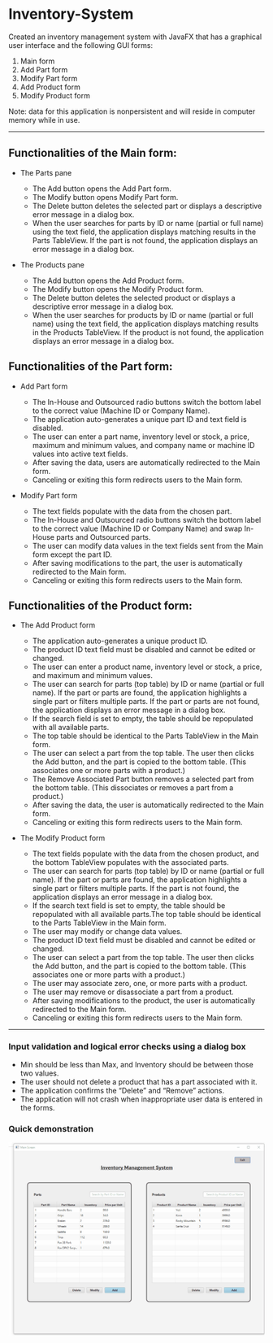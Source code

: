 # Inventory-System

Created an inventory management system with JavaFX that has a graphical user interface and the following GUI forms:
1.  Main form
2.  Add Part form
3.  Modify Part form
4.  Add Product form
5.  Modify Product form


Note: data for this application is nonpersistent and will reside in computer memory while in use.

--------


## Functionalities of the Main form:
- The Parts pane
  - The Add button opens the Add Part form.
  - The Modify button opens Modify Part form.
  - The Delete button deletes the selected part or displays a descriptive error message in a dialog box.
  - When the user searches for parts by ID or name (partial or full name) using the text field, the application displays matching results in the 
    Parts TableView. If the part is not found, the application displays an error message in a dialog box.

- The Products pane
  - The Add button opens the Add Product form.
  - The Modify button opens the Modify Product form.
  - The Delete button deletes the selected product or displays a descriptive error message in a dialog box.
  - When the user searches for products by ID or name (partial or full name) using the text field, the application displays matching results 
    in the Products TableView. If the product is not found, the application displays an error message in a dialog box.
    
 
 ## Functionalities of the Part form: 
- Add Part form 
  - The In-House and Outsourced radio buttons switch the bottom label to the correct value (Machine ID or Company Name).
  - The application auto-generates a unique part ID and text field is disabled.
  - The user can enter a part name, inventory level or stock, a price, maximum and minimum values, and company name or machine ID values into active text fields.
  - After saving the data, users are automatically redirected to the Main form.
  - Canceling or exiting this form redirects users to the Main form.

- Modify Part form
  - The text fields populate with the data from the chosen part.
  - The In-House and Outsourced radio buttons switch the bottom label to the correct value (Machine ID or Company Name) and swap In-House parts and Outsourced parts.
  - The user can modify data values in the text fields sent from the Main form except the part ID.
  - After saving modifications to the part, the user is automatically redirected to the Main form.
  - Canceling or exiting this form redirects users to the Main form.



 ## Functionalities of the Product form: 
- The Add Product form
  - The application auto-generates a unique product ID.
  - The product ID text field must be disabled and cannot be edited or changed.
  - The user can enter a product name, inventory level or stock, a price, and maximum and minimum values. 
  - The user can search for parts (top table) by ID or name (partial or full name). If the part or parts are found, the application highlights a single part or filters multiple       parts. If the part or parts are not found, the application displays an error message in a dialog box.
  - If the search field is set to empty, the table should be repopulated with all available parts.
  - The top table should be identical to the Parts TableView in the Main form.
  - The user can select a part from the top table. The user then clicks the Add button, and the part is copied to the bottom table. (This associates one or more parts with a           product.)
  - The Remove Associated Part button removes a selected part from the bottom table. (This dissociates or removes a part from a product.)
  - After saving the data, the user is automatically redirected to the Main form.
  - Canceling or exiting this form redirects users to the Main form.

- The Modify Product form
  - The text fields populate with the data from the chosen product, and the bottom TableView populates with the associated parts.
  - The user can search for parts (top table) by ID or name (partial or full name). If the part or parts are found, the application highlights a single part or filters multiple       parts. If the part is not found, the application displays an error message in a dialog box.
  - If the search text field is set to empty, the table should be repopulated with all available parts.The top table should be identical to the Parts TableView in the Main form.
  - The user may modify or change data values.
  - The product ID text field must be disabled and cannot be edited or changed.
  - The user can select a part from the top table. The user then clicks the Add button, and the part is copied to the bottom table. (This associates one or more parts with a           product.)
  - The user may associate zero, one, or more parts with a product.
  - The user may remove or disassociate a part from a product.
  - After saving modifications to the product, the user is automatically redirected to the Main form.
  - Canceling or exiting this form redirects users to the Main form.


---------

### Input validation and logical error checks using a dialog box 
- Min should be less than Max, and Inventory should be between those two values.
- The user should not delete a product that has a part associated with it.
- The application confirms the “Delete” and “Remove” actions.
- The application will not crash when inappropriate user data is entered in the forms.




### Quick demonstration 

<img src="https://github.com/TheDeanMachine/Inventory-System/blob/Main/Animation2.gif"/>
